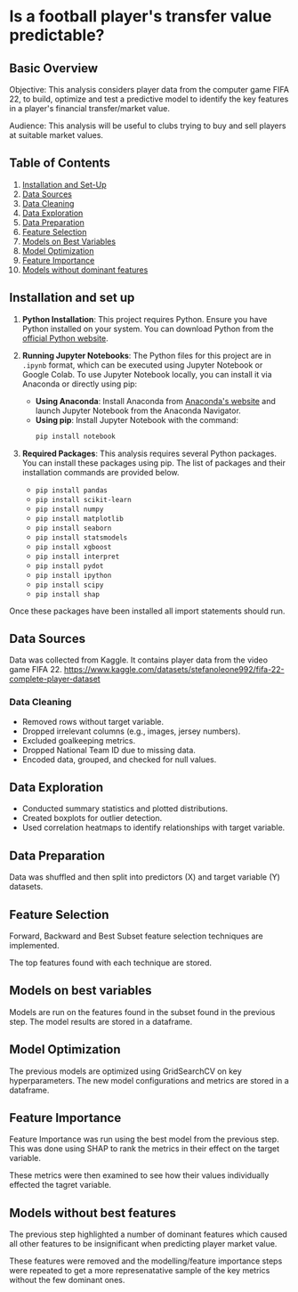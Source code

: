 

# Is a football player's transfer value predictable?

## Basic Overview

Objective: This analysis considers player data from the computer game FIFA 22, to build, optimize and test a predictive model to identify the key features in a player's financial transfer/market value. 

Audience: This analysis will be useful to clubs trying to buy and sell players at suitable market values.

## Table of Contents

1. [Installation and Set-Up](#installation-and-set-up)
2. [Data Sources](#data-sources)
3. [Data Cleaning](#data-cleaning)
4. [Data Exploration](#data-exploration)
5. [Data Preparation](#data-preparation)
6. [Feature Selection](#feature-selection)
7. [Models on Best Variables](#models-on-best-variables)
8. [Model Optimization](#model-optimization)
9. [Feature Importance](#feature-importance)
10. [Models without dominant features](#models-without-best-features)

## Installation and set up

1. **Python Installation**: This project requires Python. Ensure you have Python installed on your system. You can download Python from the [official Python website](https://www.python.org/downloads/).

2. **Running Jupyter Notebooks**: The Python files for this project are in `.ipynb` format, which can be executed using Jupyter Notebook or Google Colab. To use Jupyter Notebook locally, you can install it via Anaconda or directly using pip:
   - **Using Anaconda**: Install Anaconda from [Anaconda's website](https://www.anaconda.com/products/distribution) and launch Jupyter Notebook from the Anaconda Navigator.
   - **Using pip**: Install Jupyter Notebook with the command:
     ```bash
     pip install notebook
     ```

3. **Required Packages**: This analysis requires several Python packages. You can install these packages using pip. The list of packages and their installation commands are provided below. 

      - `pip install pandas`
      - `pip install scikit-learn`
      - `pip install numpy`
      - `pip install matplotlib`
      - `pip install seaborn`
      - `pip install statsmodels`
      - `pip install xgboost`
      - `pip install interpret`
      - `pip install pydot`
      - `pip install ipython`
      - `pip install scipy`
      - `pip install shap`
      
Once these packages have been installed all import statements should run.

## Data Sources

Data was collected from Kaggle. It contains player data from the video game FIFA 22. 
https://www.kaggle.com/datasets/stefanoleone992/fifa-22-complete-player-dataset 

### Data Cleaning

   - Removed rows without target variable.
   - Dropped irrelevant columns (e.g., images, jersey numbers).
   - Excluded goalkeeping metrics.
   - Dropped National Team ID due to missing data.
   - Encoded data, grouped, and checked for null values.

## Data Exploration

   - Conducted summary statistics and plotted distributions.
   - Created boxplots for outlier detection.
   - Used correlation heatmaps to identify relationships with target variable.

## Data Preparation

Data was shuffled and then split into predictors (X) and target variable (Y) datasets.

## Feature Selection

Forward, Backward and Best Subset feature selection techniques are implemented. 

The top features found with each technique are stored. 

## Models on best variables

Models are run on the features found in the subset found in the previous step. The model results are stored in a dataframe.

## Model Optimization

The previous models are optimized using GridSearchCV on key hyperparameters. The new model configurations and metrics are stored in a dataframe.

## Feature Importance

Feature Importance was run using the best model from the previous step. This was done using SHAP to rank the metrics in their effect on the target variable.

These metrics were then examined to see how their values individually effected the tagret variable. 

## Models without best features

The previous step highlighted a number of dominant features which caused all other features to be insignificant when predicting player market value. 

These features were removed and the modelling/feature importance steps were repeated to get a more represenatative sample of the key metrics without the few dominant ones.
